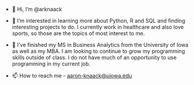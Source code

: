 - 👋 Hi, I’m @arknaack

- 👀 I’m interested in learning more about Python, R and SQL and finding interesting projects to do. 
I currently work in healthcare and also love sports, so those are the topics of most interest to me.

- 🌱 I’ve finished my MS in Business Analytics from the University of Iowa as well as my MBA. I am looking to continue to grow my programming skills outside of class.
I do not have much of an opportunity to use programming in my current job.

- 📫 How to reach me - aaron-knaack@uiowa.edu

<!---
arknaack/arknaack is a ✨ special ✨ repository because its `README.md` (this file) appears on your GitHub profile.
You can click the Preview link to take a look at your changes.
--->
